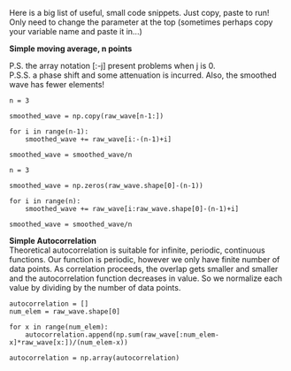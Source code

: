 Here is a big list of useful, small code snippets. Just copy, paste to run! Only need to change the parameter at the top (sometimes perhaps copy your variable name and paste it in...)

**Simple moving average, n points**

P.S. the array notation [:-j] present problems when j is 0.  
P.S.S. a phase shift and some attenuation is incurred. Also, the smoothed wave has fewer elements!  

```
n = 3

smoothed_wave = np.copy(raw_wave[n-1:])

for i in range(n-1):
    smoothed_wave += raw_wave[i:-(n-1)+i]

smoothed_wave = smoothed_wave/n
```
```
n = 3

smoothed_wave = np.zeros(raw_wave.shape[0]-(n-1))

for i in range(n):
    smoothed_wave += raw_wave[i:raw_wave.shape[0]-(n-1)+i]

smoothed_wave = smoothed_wave/n
```

**Simple Autocorrelation**  
Theoretical autocorrelation is suitable for infinite, periodic, continuous functions. Our function is periodic, however we only have finite number of data points. As correlation proceeds, the overlap gets smaller and smaller and the autocorrelation function decreases in value. So we normalize each value by dividing by the number of data points. 

```
autocorrelation = []
num_elem = raw_wave.shape[0]

for x in range(num_elem):
    autocorrelation.append(np.sum(raw_wave[:num_elem-x]*raw_wave[x:])/(num_elem-x))

autocorrelation = np.array(autocorrelation)
```
